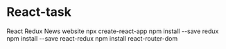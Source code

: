 # React-task

React Redux News website
npx create-react-app
npm install --save redux
npm install --save react-redux
npm install react-router-dom
